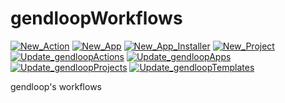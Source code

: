 # gendloopWorkflows

[![New_Action](https://github.com/gendloop/gendloopWorkflows/actions/workflows/New_Action.yml/badge.svg)](https://github.com/gendloop/gendloopWorkflows/actions/workflows/New_Action.yml)
[![New_App](https://github.com/gendloop/gendloopWorkflows/actions/workflows/New_App.yml/badge.svg)](https://github.com/gendloop/gendloopWorkflows/actions/workflows/New_App.yml)
[![New_App_Installer](https://github.com/gendloop/gendloopWorkflows/actions/workflows/New_App_Installer.yml/badge.svg)](https://github.com/gendloop/gendloopWorkflows/actions/workflows/New_App_Installer.yml)
[![New_Project](https://github.com/gendloop/gendloopWorkflows/actions/workflows/New_Project.yml/badge.svg)](https://github.com/gendloop/gendloopWorkflows/actions/workflows/New_Project.yml)
[![Update_gendloopActions](https://github.com/gendloop/gendloopWorkflows/actions/workflows/Update_gendloopActions.yml/badge.svg)](https://github.com/gendloop/gendloopWorkflows/actions/workflows/Update_gendloopActions.yml)
[![Update_gendloopApps](https://github.com/gendloop/gendloopWorkflows/actions/workflows/Update_gendloopApps.yml/badge.svg)](https://github.com/gendloop/gendloopWorkflows/actions/workflows/Update_gendloopApps.yml)
[![Update_gendloopProjects](https://github.com/gendloop/gendloopWorkflows/actions/workflows/Update_gendloopProjects.yml/badge.svg)](https://github.com/gendloop/gendloopWorkflows/actions/workflows/Update_gendloopProjects.yml)
[![Update_gendloopTemplates](https://github.com/gendloop/gendloopWorkflows/actions/workflows/Update_gendloopTemplates.yml/badge.svg)](https://github.com/gendloop/gendloopWorkflows/actions/workflows/Update_gendloopTemplates.yml)

gendloop's workflows
